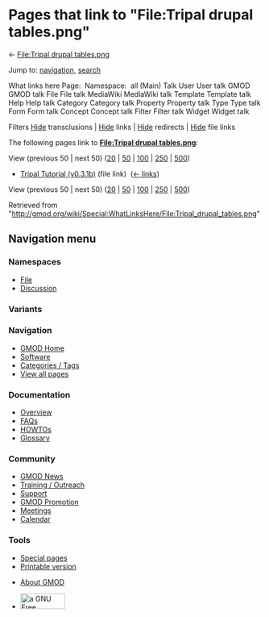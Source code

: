 <div id="mw-page-base" class="noprint">

</div>

<div id="mw-head-base" class="noprint">

</div>

<div id="content" class="mw-body" role="main">

<span id="top"></span>

<div id="mw-js-message" style="display:none;">

</div>



# <span dir="auto">Pages that link to "File:Tripal drupal tables.png"</span>

<div id="bodyContent">

<div id="contentSub">

← [File:Tripal drupal
tables.png](/wiki/File:Tripal_drupal_tables.png "File:Tripal drupal tables.png")

</div>

<div id="jump-to-nav" class="mw-jump">

Jump to: [navigation](#mw-navigation), [search](#p-search)

</div>

<div id="mw-content-text">

What links here Page:  Namespace:  all (Main) Talk User User talk GMOD
GMOD talk File File talk MediaWiki MediaWiki talk Template Template talk
Help Help talk Category Category talk Property Property talk Type Type
talk Form Form talk Concept Concept talk Filter Filter talk Widget
Widget talk

Filters
[Hide](/mediawiki/index.php?title=Special:WhatLinksHere/File:Tripal_drupal_tables.png&hidetrans=1 "Special:WhatLinksHere/File:Tripal drupal tables.png")
transclusions \|
[Hide](/mediawiki/index.php?title=Special:WhatLinksHere/File:Tripal_drupal_tables.png&hidelinks=1 "Special:WhatLinksHere/File:Tripal drupal tables.png")
links \|
[Hide](/mediawiki/index.php?title=Special:WhatLinksHere/File:Tripal_drupal_tables.png&hideredirs=1 "Special:WhatLinksHere/File:Tripal drupal tables.png")
redirects \|
[Hide](/mediawiki/index.php?title=Special:WhatLinksHere/File:Tripal_drupal_tables.png&hideimages=1 "Special:WhatLinksHere/File:Tripal drupal tables.png")
file links

The following pages link to **[File:Tripal drupal
tables.png](/wiki/File:Tripal_drupal_tables.png "File:Tripal drupal tables.png")**:

View (previous 50 \| next 50)
([20](/mediawiki/index.php?title=Special:WhatLinksHere/File:Tripal_drupal_tables.png&limit=20 "Special:WhatLinksHere/File:Tripal drupal tables.png")
\|
[50](/mediawiki/index.php?title=Special:WhatLinksHere/File:Tripal_drupal_tables.png&limit=50 "Special:WhatLinksHere/File:Tripal drupal tables.png")
\|
[100](/mediawiki/index.php?title=Special:WhatLinksHere/File:Tripal_drupal_tables.png&limit=100 "Special:WhatLinksHere/File:Tripal drupal tables.png")
\|
[250](/mediawiki/index.php?title=Special:WhatLinksHere/File:Tripal_drupal_tables.png&limit=250 "Special:WhatLinksHere/File:Tripal drupal tables.png")
\|
[500](/mediawiki/index.php?title=Special:WhatLinksHere/File:Tripal_drupal_tables.png&limit=500 "Special:WhatLinksHere/File:Tripal drupal tables.png"))

- [Tripal Tutorial
  (v0.3.1b)](/wiki/Tripal_Tutorial_(v0.3.1b) "Tripal Tutorial (v0.3.1b)")
  (file link) ‎ <span class="mw-whatlinkshere-tools">([←
  links](/mediawiki/index.php?title=Special:WhatLinksHere&target=Tripal+Tutorial+%28v0.3.1b%29 "Special:WhatLinksHere"))</span>

View (previous 50 \| next 50)
([20](/mediawiki/index.php?title=Special:WhatLinksHere/File:Tripal_drupal_tables.png&limit=20 "Special:WhatLinksHere/File:Tripal drupal tables.png")
\|
[50](/mediawiki/index.php?title=Special:WhatLinksHere/File:Tripal_drupal_tables.png&limit=50 "Special:WhatLinksHere/File:Tripal drupal tables.png")
\|
[100](/mediawiki/index.php?title=Special:WhatLinksHere/File:Tripal_drupal_tables.png&limit=100 "Special:WhatLinksHere/File:Tripal drupal tables.png")
\|
[250](/mediawiki/index.php?title=Special:WhatLinksHere/File:Tripal_drupal_tables.png&limit=250 "Special:WhatLinksHere/File:Tripal drupal tables.png")
\|
[500](/mediawiki/index.php?title=Special:WhatLinksHere/File:Tripal_drupal_tables.png&limit=500 "Special:WhatLinksHere/File:Tripal drupal tables.png"))

</div>

<div class="printfooter">

Retrieved from
"<http://gmod.org/wiki/Special:WhatLinksHere/File:Tripal_drupal_tables.png>"

</div>

<div id="catlinks" class="catlinks catlinks-allhidden">

</div>

<div class="visualClear">

</div>

</div>

</div>

<div id="mw-navigation">

## Navigation menu

<div id="mw-head">



<div id="left-navigation">

<div id="p-namespaces" class="vectorTabs" role="navigation"
aria-labelledby="p-namespaces-label">

### Namespaces

- <span id="ca-nstab-image"><a href="/wiki/File:Tripal_drupal_tables.png" accesskey="c"
  title="View the file page [c]">File</a></span>
- <span id="ca-talk"><a
  href="/mediawiki/index.php?title=File_talk:Tripal_drupal_tables.png&amp;action=edit&amp;redlink=1"
  accesskey="t"
  title="Discussion about the content page [t]">Discussion</a></span>

</div>

<div id="p-variants" class="vectorMenu emptyPortlet" role="navigation"
aria-labelledby="p-variants-label">

### 

### Variants[](#)

<div class="menu">

</div>

</div>

</div>

<div id="right-navigation">





</div>



</div>

</div>

</div>

<div id="mw-panel">

<div id="p-logo" role="banner">

<a href="/wiki/Main_Page"
style="background-image: url(http://gmod.org/images/GMOD-cogs.png);"
title="Visit the main page"></a>

</div>

<div id="p-Navigation" class="portal" role="navigation"
aria-labelledby="p-Navigation-label">

### Navigation

<div class="body">

- <span id="n-GMOD-Home">[GMOD Home](/wiki/Main_Page)</span>
- <span id="n-Software">[Software](/wiki/GMOD_Components)</span>
- <span id="n-Categories-.2F-Tags">[Categories /
  Tags](/wiki/Categories)</span>
- <span id="n-View-all-pages">[View all
  pages](/wiki/Special:AllPages)</span>

</div>

</div>

<div id="p-Documentation" class="portal" role="navigation"
aria-labelledby="p-Documentation-label">

### Documentation

<div class="body">

- <span id="n-Overview">[Overview](/wiki/Overview)</span>
- <span id="n-FAQs">[FAQs](/wiki/Category:FAQ)</span>
- <span id="n-HOWTOs">[HOWTOs](/wiki/Category:HOWTO)</span>
- <span id="n-Glossary">[Glossary](/wiki/Glossary)</span>

</div>

</div>

<div id="p-Community" class="portal" role="navigation"
aria-labelledby="p-Community-label">

### Community

<div class="body">

- <span id="n-GMOD-News">[GMOD News](/wiki/GMOD_News)</span>
- <span id="n-Training-.2F-Outreach">[Training /
  Outreach](/wiki/Training_and_Outreach)</span>
- <span id="n-Support">[Support](/wiki/Support)</span>
- <span id="n-GMOD-Promotion">[GMOD
  Promotion](/wiki/GMOD_Promotion)</span>
- <span id="n-Meetings">[Meetings](/wiki/Meetings)</span>
- <span id="n-Calendar">[Calendar](/wiki/Calendar)</span>

</div>

</div>

<div id="p-tb" class="portal" role="navigation"
aria-labelledby="p-tb-label">

### Tools

<div class="body">

- <span id="t-specialpages"><a href="/wiki/Special:SpecialPages" accesskey="q"
  title="A list of all special pages [q]">Special pages</a></span>
- <span id="t-print"><a
  href="/mediawiki/index.php?title=Special:WhatLinksHere/File:Tripal_drupal_tables.png&amp;printable=yes"
  rel="alternate" accesskey="p"
  title="Printable version of this page [p]">Printable version</a></span>

</div>

</div>

</div>

</div>

<div id="footer" role="contentinfo">

- <span id="footer-places-about">[About
  GMOD](/wiki/GMOD:About "GMOD:About")</span>

<!-- -->

- <span id="footer-copyrightico">[<img src="http://www.gnu.org/graphics/gfdl-logo-small.png" width="88"
  height="31" alt="a GNU Free Documentation License" />](http://www.gnu.org/licenses/fdl-1.3.html)</span>


<div style="clear:both">

</div>

</div>
